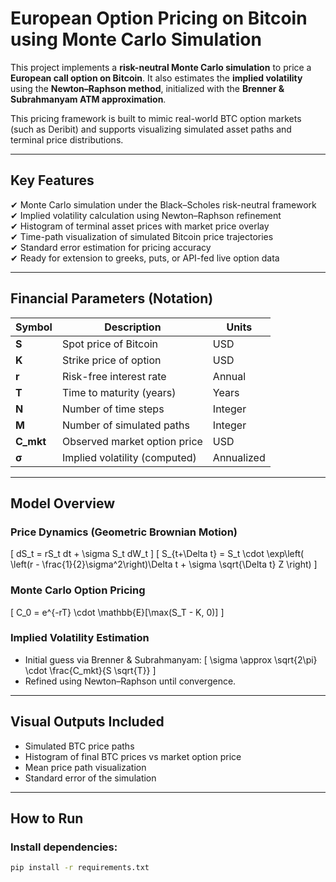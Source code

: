 # European Option Pricing on Bitcoin using Monte Carlo Simulation

This project implements a **risk-neutral Monte Carlo simulation** to price a **European call option on Bitcoin**. It also estimates the **implied volatility** using the **Newton–Raphson method**, initialized with the **Brenner & Subrahmanyam ATM approximation**.

This pricing framework is built to mimic real-world BTC option markets (such as Deribit) and supports visualizing simulated asset paths and terminal price distributions.

---

## Key Features

✔ Monte Carlo simulation under the Black–Scholes risk-neutral framework  
✔ Implied volatility calculation using Newton–Raphson refinement  
✔ Histogram of terminal asset prices with market price overlay  
✔ Time-path visualization of simulated Bitcoin price trajectories  
✔ Standard error estimation for pricing accuracy  
✔ Ready for extension to greeks, puts, or API-fed live option data  

---

## Financial Parameters (Notation)
| Symbol | Description                   | Units   |
|--------|------------------------------|---------|
| **S**  | Spot price of Bitcoin        | USD     |
| **K**  | Strike price of option       | USD     |
| **r**  | Risk-free interest rate      | Annual  |
| **T**  | Time to maturity (years)     | Years   |
| **N**  | Number of time steps         | Integer |
| **M**  | Number of simulated paths    | Integer |
| **C_mkt** | Observed market option price | USD |
| **σ**  | Implied volatility (computed) | Annualized |

---

## Model Overview

### Price Dynamics (Geometric Brownian Motion)
\[
dS_t = rS_t dt + \sigma S_t dW_t
\]
\[
S_{t+\Delta t} = S_t \cdot \exp\left( \left(r - \frac{1}{2}\sigma^2\right)\Delta t + \sigma \sqrt{\Delta t} Z \right)
\]

### Monte Carlo Option Pricing
\[
C_0 = e^{-rT} \cdot \mathbb{E}[\max(S_T - K, 0)]
\]

### Implied Volatility Estimation
- Initial guess via Brenner & Subrahmanyam:
  \[
  \sigma \approx \sqrt{2\pi} \cdot \frac{C_mkt}{S \sqrt{T}}
  \]
- Refined using Newton–Raphson until convergence.

---

## Visual Outputs Included
- Simulated BTC price paths  
- Histogram of final BTC prices vs market option price  
- Mean price path visualization  
- Standard error of the simulation  

---

## How to Run

### Install dependencies:
```bash
pip install -r requirements.txt
